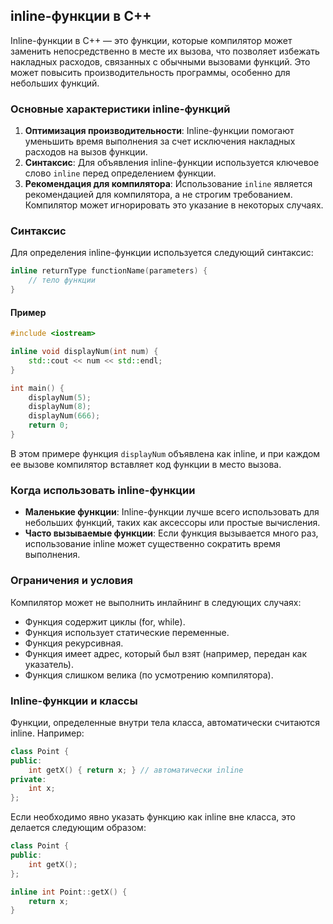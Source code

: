 ## inline-функции в C++

Inline-функции в C++ — это функции, которые компилятор может заменить непосредственно в месте их вызова, что позволяет избежать накладных расходов, связанных с обычными вызовами функций. Это может повысить производительность программы, особенно для небольших функций.

### Основные характеристики inline-функций

1. **Оптимизация производительности**: Inline-функции помогают уменьшить время выполнения за счет исключения накладных расходов на вызов функции.
2. **Синтаксис**: Для объявления inline-функции используется ключевое слово `inline` перед определением функции.
3. **Рекомендация для компилятора**: Использование `inline` является рекомендацией для компилятора, а не строгим требованием. Компилятор может игнорировать это указание в некоторых случаях.

### Синтаксис

Для определения inline-функции используется следующий синтаксис:

```cpp
inline returnType functionName(parameters) {
    // тело функции
}
```

#### Пример

```cpp
#include <iostream>

inline void displayNum(int num) {
    std::cout << num << std::endl;
}

int main() {
    displayNum(5);
    displayNum(8);
    displayNum(666);
    return 0;
}
```

В этом примере функция `displayNum` объявлена как inline, и при каждом ее вызове компилятор вставляет код функции в место вызова.

### Когда использовать inline-функции

- **Маленькие функции**: Inline-функции лучше всего использовать для небольших функций, таких как аксессоры или простые вычисления.
- **Часто вызываемые функции**: Если функция вызывается много раз, использование inline может существенно сократить время выполнения.

### Ограничения и условия

Компилятор может не выполнить инлайнинг в следующих случаях:

- Функция содержит циклы (for, while).
- Функция использует статические переменные.
- Функция рекурсивная.
- Функция имеет адрес, который был взят (например, передан как указатель).
- Функция слишком велика (по усмотрению компилятора).

### Inline-функции и классы

Функции, определенные внутри тела класса, автоматически считаются inline. Например:

```cpp
class Point {
public:
    int getX() { return x; } // автоматически inline
private:
    int x;
};
```

Если необходимо явно указать функцию как inline вне класса, это делается следующим образом:

```cpp
class Point {
public:
    int getX();
};

inline int Point::getX() {
    return x;
}
```

